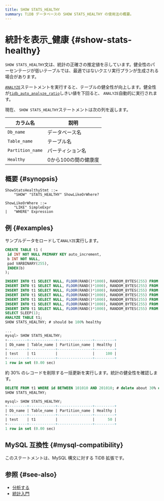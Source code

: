 ```yaml
---
title: SHOW STATS_HEALTHY
summary: TiDB データベースの SHOW STATS_HEALTHY の使用法の概要。
---
```


# 統計を表示_健康 {#show-stats-healthy}

`SHOW STATS_HEALTHY`文は、統計の正確さの推定値を示しています。健全性のパーセンテージが低いテーブルでは、最適ではないクエリ実行プランが生成される場合があります。

[`ANALYZE`](/sql-statements/sql-statement-analyze-table.md)ステートメントを実行すると、テーブルの健全性が向上します。健全性が[`tidb_auto_analyze_ratio`](/system-variables.md#tidb_auto_analyze_ratio)しきい値を下回ると、 `ANALYZE`自動的に実行されます。

現在、 `SHOW STATS_HEALTHY`ステートメントは次の列を返します。

| カラム名             | 説明           |
| ---------------- | ------------ |
| `Db_name`        | データベース名      |
| `Table_name`     | テーブル名        |
| `Partition_name` | パーティション名     |
| `Healthy`        | 0から100の間の健康度 |

## 概要 {#synopsis}

```ebnf+diagram
ShowStatsHealthyStmt ::=
    "SHOW" "STATS_HEALTHY" ShowLikeOrWhere?

ShowLikeOrWhere ::=
    "LIKE" SimpleExpr
|   "WHERE" Expression
```

## 例 {#examples}

サンプルデータをロードして`ANALYZE`実行します。

```sql
CREATE TABLE t1 (
 id INT NOT NULL PRIMARY KEY auto_increment,
 b INT NOT NULL,
 pad VARBINARY(255),
 INDEX(b)
);

INSERT INTO t1 SELECT NULL, FLOOR(RAND()*1000), RANDOM_BYTES(255) FROM dual;
INSERT INTO t1 SELECT NULL, FLOOR(RAND()*1000), RANDOM_BYTES(255) FROM t1 a JOIN t1 b JOIN t1 c LIMIT 100000;
INSERT INTO t1 SELECT NULL, FLOOR(RAND()*1000), RANDOM_BYTES(255) FROM t1 a JOIN t1 b JOIN t1 c LIMIT 100000;
INSERT INTO t1 SELECT NULL, FLOOR(RAND()*1000), RANDOM_BYTES(255) FROM t1 a JOIN t1 b JOIN t1 c LIMIT 100000;
INSERT INTO t1 SELECT NULL, FLOOR(RAND()*1000), RANDOM_BYTES(255) FROM t1 a JOIN t1 b JOIN t1 c LIMIT 100000;
INSERT INTO t1 SELECT NULL, FLOOR(RAND()*1000), RANDOM_BYTES(255) FROM t1 a JOIN t1 b JOIN t1 c LIMIT 100000;
INSERT INTO t1 SELECT NULL, FLOOR(RAND()*1000), RANDOM_BYTES(255) FROM t1 a JOIN t1 b JOIN t1 c LIMIT 100000;
SELECT SLEEP(1);
ANALYZE TABLE t1;
SHOW STATS_HEALTHY; # should be 100% healthy
```

```sql
...
mysql> SHOW STATS_HEALTHY;
+---------+------------+----------------+---------+
| Db_name | Table_name | Partition_name | Healthy |
+---------+------------+----------------+---------+
| test    | t1         |                |     100 |
+---------+------------+----------------+---------+
1 row in set (0.00 sec)
```

約 30% のレコードを削除する一括更新を実行します。統計の健全性を確認します。

```sql
DELETE FROM t1 WHERE id BETWEEN 101010 AND 201010; # delete about 30% of records
SHOW STATS_HEALTHY; 
```

```sql
mysql> SHOW STATS_HEALTHY;
+---------+------------+----------------+---------+
| Db_name | Table_name | Partition_name | Healthy |
+---------+------------+----------------+---------+
| test    | t1         |                |      50 |
+---------+------------+----------------+---------+
1 row in set (0.00 sec)
```

## MySQL 互換性 {#mysql-compatibility}

このステートメントは、MySQL 構文に対する TiDB 拡張です。

## 参照 {#see-also}

-   [分析する](/sql-statements/sql-statement-analyze-table.md)
-   [統計入門](/statistics.md)

